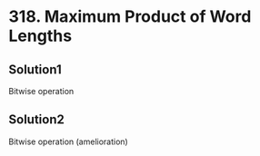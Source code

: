 # 318. Maximum Product of Word Lengths

## Solution1

Bitwise operation

## Solution2

Bitwise operation (amelioration)
